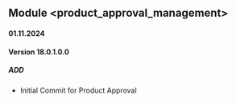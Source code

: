 ## Module <product_approval_management>

#### 01.11.2024
#### Version 18.0.1.0.0
##### ADD

- Initial Commit for Product Approval
